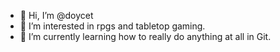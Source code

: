 - 👋 Hi, I’m @doycet
- 👀 I’m interested in rpgs and tabletop gaming.
- 🌱 I’m currently learning how to really do anything at all in Git.

<!---
doycet/doycet is a ✨ special ✨ repository because its `README.md` (this file) appears on your GitHub profile.
You can click the Preview link to take a look at your changes.
--->
